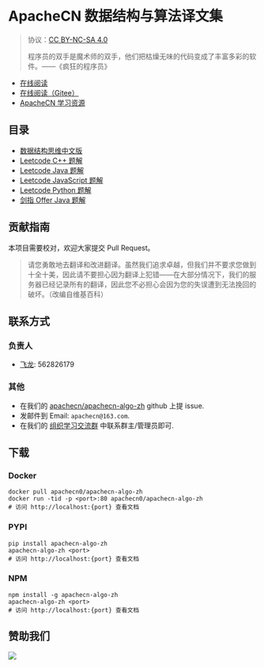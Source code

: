 # ApacheCN 数据结构与算法译文集

> 协议：[CC BY-NC-SA 4.0](http://creativecommons.org/licenses/by-nc-sa/4.0/)
> 
> 程序员的双手是魔术师的双手，他们把枯燥无味的代码变成了丰富多彩的软件。——《疯狂的程序员》

* [在线阅读](https://algo.apachecn.org)
* [在线阅读（Gitee）](https://apachecn.gitee.io/apachecn-algo-zh/)
* [ApacheCN 学习资源](http://docs.apachecn.org/)

## 目录

+   [数据结构思维中文版](docs/think-dast-zh/SUMMARY.md)
+   [Leetcode C++ 题解](docs/leetcode/cpp/SUMMARY.md)
+   [Leetcode Java 题解](docs/leetcode/java/SUMMARY.md)
+   [Leetcode JavaScript 题解](docs/leetcode/javascript/SUMMARY.md)
+   [Leetcode Python 题解](docs/leetcode/python/SUMMARY.md)
+   [剑指 Offer Java 题解](docs/jianzhioffer/java/SUMMARY.md)

## 贡献指南

本项目需要校对，欢迎大家提交 Pull Request。

> 请您勇敢地去翻译和改进翻译。虽然我们追求卓越，但我们并不要求您做到十全十美，因此请不要担心因为翻译上犯错——在大部分情况下，我们的服务器已经记录所有的翻译，因此您不必担心会因为您的失误遭到无法挽回的破坏。（改编自维基百科）

## 联系方式

### 负责人

* [飞龙](https://github.com/wizardforcel): 562826179

### 其他

*   在我们的 [apachecn/apachecn-algo-zh](https://github.com/apachecn/apachecn-algo-zh) github 上提 issue.
*   发邮件到 Email: `apachecn@163.com`.
*   在我们的 [组织学习交流群](http://www.apachecn.org/organization/348.html) 中联系群主/管理员即可.

## 下载

### Docker

```
docker pull apachecn0/apachecn-algo-zh
docker run -tid -p <port>:80 apachecn0/apachecn-algo-zh
# 访问 http://localhost:{port} 查看文档
```

### PYPI

```
pip install apachecn-algo-zh
apachecn-algo-zh <port>
# 访问 http://localhost:{port} 查看文档
```

### NPM

```
npm install -g apachecn-algo-zh
apachecn-algo-zh <port>
# 访问 http://localhost:{port} 查看文档
```

## 赞助我们

![](http://data.apachecn.org/img/about/donate.jpg)
